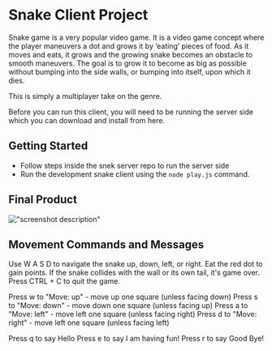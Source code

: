 # Snake Client Project

Snake game is a very popular video game. It is a video game concept where the player maneuvers a dot and grows it by ‘eating’ pieces of food. As it moves and eats, it grows and the growing snake becomes an obstacle to smooth maneuvers. The goal is to grow it to become as big as possible without bumping into the side walls, or bumping into itself, upon which it dies.

This is simply a multiplayer take on the genre.

Before you can run this client, you will need to be running the server side which you can download and install from here. 


## Getting Started

- Follow steps inside the snek server repo to run the server side
- Run the development snake client using the `node play.js` command.

## Final Product

!["screenshot description"](./docs/.snakeimage.png)

## Movement Commands and Messages

Use W A S D to navigate the snake up, down, left, or right. Eat the red dot to gain points. If the snake collides with the wall or its own tail, it's game over. Press CTRL + C to quit the game.

Press w to "Move: up" - move up one square (unless facing down)
Press s to "Move: down" - move down one square (unless facing up)
Press a to "Move: left" - move left one square (unless facing right)
Press d to "Move: right" - move left one square (unless facing left)

Press q to say Hello
Press e to say I am having fun!
Press r to say Good Bye!



